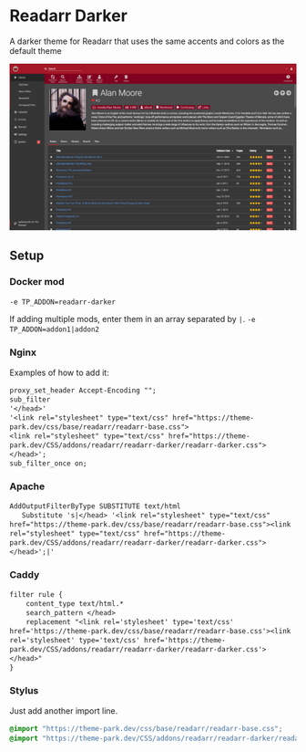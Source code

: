 # Readarr Darker

A darker theme for Readarr that uses the same accents and colors as the default theme

<p>
<a href="screenshot1.png" rel="noopener"><img src="screenshot1.png" alt="Screen Shot 1" /></a>
</p>

## Setup

### Docker mod

`-e TP_ADDON=readarr-darker`

If adding multiple mods, enter them in an array separated by  `|`. `-e TP_ADDON=addon1|addon2`

### Nginx

Examples of how to add it:

```nginx
proxy_set_header Accept-Encoding "";
sub_filter
'</head>'
'<link rel="stylesheet" type="text/css" href="https://theme-park.dev/css/base/readarr/readarr-base.css">
<link rel="stylesheet" type="text/css" href="https://theme-park.dev/CSS/addons/readarr/readarr-darker/readarr-darker.css">
</head>';
sub_filter_once on;
```

### Apache

```nginx
AddOutputFilterByType SUBSTITUTE text/html
   Substitute 's|</head> '<link rel="stylesheet" type="text/css" href="https://theme-park.dev/css/base/readarr/readarr-base.css"><link rel="stylesheet" type="text/css" href="https://theme-park.dev/CSS/addons/readarr/readarr-darker/readarr-darker.css">
</head>';|'
```

### Caddy

```nginx
filter rule {
    content_type text/html.*
    search_pattern </head>
    replacement "<link rel='stylesheet' type='text/css' href='https://theme-park.dev/css/base/readarr/readarr-base.css'><link rel='stylesheet' type='text/css' href='https://theme-park.dev/CSS/addons/readarr/readarr-darker/readarr-darker.css'></head>"
}
```

### Stylus

Just add another import line.

```css
@import "https://theme-park.dev/css/base/readarr/readarr-base.css";
@import "https://theme-park.dev/CSS/addons/readarr/readarr-darker/readarr-darker.css";
```
